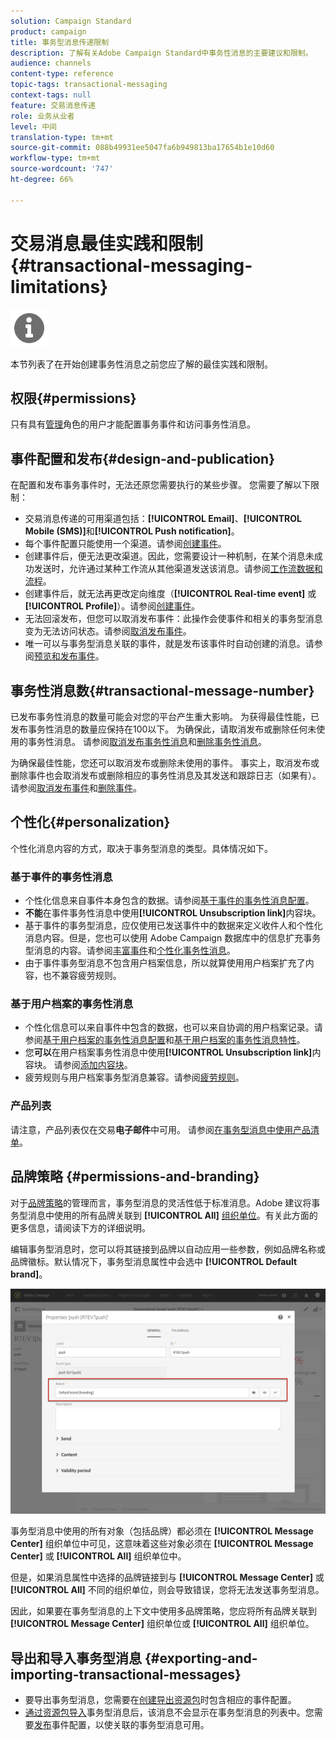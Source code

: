 ```yaml
---
solution: Campaign Standard
product: campaign
title: 事务型消息传递限制
description: 了解有关Adobe Campaign Standard中事务性消息的主要建议和限制。
audience: channels
content-type: reference
topic-tags: transactional-messaging
context-tags: null
feature: 交易消息传递
role: 业务从业者
level: 中间
translation-type: tm+mt
source-git-commit: 088b49931ee5047fa6b949813ba17654b1e10d60
workflow-type: tm+mt
source-wordcount: '747'
ht-degree: 66%

---
```



# 交易消息最佳实践和限制{#transactional-messaging-limitations}

<img src="assets/do-not-localize/icon_concepts.svg" width="60px">

本节列表了在开始创建事务性消息之前您应了解的最佳实践和限制。

<!--For more on transactional messages, including on how to configure and create them, see [Getting started with transactional messaging](../../channels/using/getting-started-with-transactional-msg.md).-->

## 权限{#permissions}

只有具有[管理](../../administration/using/users-management.md#functional-administrators)角色的用户才能配置事务事件和访问事务性消息。

## 事件配置和发布{#design-and-publication}

在配置和发布事务事件时，无法还原您需要执行的某些步骤。 您需要了解以下限制：

* 交易消息传递的可用渠道包括：**[!UICONTROL Email]**、**[!UICONTROL Mobile (SMS)]**&#x200B;和&#x200B;**[!UICONTROL Push notification]**。
* 每个事件配置只能使用一个渠道。请参阅[创建事件](../../channels/using/configuring-transactional-event.md#creating-an-event)。
* 创建事件后，便无法更改渠道。因此，您需要设计一种机制，在某个消息未成功发送时，允许通过某种工作流从其他渠道发送该消息。请参阅[工作流数据和流程](../../automating/using/get-started-workflows.md)。
* 创建事件后，就无法再更改定向维度（**[!UICONTROL Real-time event]** 或 **[!UICONTROL Profile]**）。请参阅[创建事件](../../channels/using/configuring-transactional-event.md#creating-an-event)。
* 无法回滚发布，但您可以取消发布事件：此操作会使事件和相关的事务型消息变为无法访问状态。请参阅[取消发布事件](../../channels/using/publishing-transactional-event.md#unpublishing-an-event)。
* 唯一可以与事务型消息关联的事件，就是发布该事件时自动创建的消息。请参阅[预览和发布事件](../../channels/using/publishing-transactional-event.md#previewing-and-publishing-the-event)。

## 事务性消息数{#transactional-message-number}

已发布事务性消息的数量可能会对您的平台产生重大影响。 为获得最佳性能，已发布事务性消息的数量应保持在100以下。 为确保此，请取消发布或删除任何未使用的事务性消息。 请参阅[取消发布事务性消息](../../channels/using/publishing-transactional-message.md#unpublishing-a-transactional-message)和[删除事务性消息](../../channels/using/publishing-transactional-message.md#deleting-a-transactional-message)。

为确保最佳性能，您还可以取消发布或删除未使用的事件。 事实上，取消发布或删除事件也会取消发布或删除相应的事务性消息及其发送和跟踪日志（如果有）。 请参阅[取消发布事件](../../channels/using/publishing-transactional-event.md#unpublishing-an-event)和[删除事件](../../channels/using/publishing-transactional-event.md#deleting-an-event)。

## 个性化{#personalization}

个性化消息内容的方式，取决于事务型消息的类型。具体情况如下。

### 基于事件的事务性消息

* 个性化信息来自事件本身包含的数据。请参阅[基于事件的事务性消息配置](../../channels/using/configuring-transactional-event.md#event-based-transactional-messages)。
* **不能**&#x200B;在事件事务性消息中使用&#x200B;**[!UICONTROL Unsubscription link]**&#x200B;内容块。
* 基于事件的事务型消息，应仅使用已发送事件中的数据来定义收件人和个性化消息内容。但是，您也可以使用 Adobe Campaign 数据库中的信息扩充事务型消息的内容。请参阅[丰富事件](../../channels/using/configuring-transactional-event.md#enriching-the-transactional-message-content)和[个性化事务性消息](../../channels/using/editing-transactional-message.md#personalizing-a-transactional-message)。
* 由于事件事务型消息不包含用户档案信息，所以就算使用用户档案扩充了内容，也不兼容疲劳规则。

### 基于用户档案的事务性消息

* 个性化信息可以来自事件中包含的数据，也可以来自协调的用户档案记录。请参阅[基于用户档案的事务性消息配置](../../channels/using/configuring-transactional-event.md#profile-based-transactional-messages)和[基于用户档案的事务性消息特性](../../channels/using/editing-transactional-message.md#profile-transactional-message-specificities)。
* 您&#x200B;**可以**&#x200B;在用户档案事务性消息中使用&#x200B;**[!UICONTROL Unsubscription link]**&#x200B;内容块。 请参阅[添加内容块](../../designing/using/personalization.md#adding-a-content-block)。
* 疲劳规则与用户档案事务型消息兼容。请参阅[疲劳规则](../../sending/using/fatigue-rules.md)。

### 产品列表

请注意，产品列表仅在交易&#x200B;**电子邮件**&#x200B;中可用。 请参阅[在事务型消息中使用产品清单](../../designing/using/using-product-listings.md)。

## 品牌策略 {#permissions-and-branding}

对于[品牌策略](../../administration/using/branding.md)的管理而言，事务型消息的灵活性低于标准消息。Adobe 建议将事务型消息中使用的所有品牌关联到 **[!UICONTROL All]** [组织单位](../../administration/using/organizational-units.md)。有关此方面的更多信息，请阅读下方的详细说明。

编辑事务型消息时，您可以将其链接到品牌以自动应用一些参数，例如品牌名称或品牌徽标。默认情况下，事务型消息属性中会选中 **[!UICONTROL Default brand]**。

![](assets/message-center_branding.png)

事务型消息中使用的所有对象（包括品牌）都必须在 **[!UICONTROL Message Center]** 组织单位中可见，这意味着这些对象必须在 **[!UICONTROL Message Center]** 或 **[!UICONTROL All]** 组织单位中。

但是，如果消息属性中选择的品牌链接到与 **[!UICONTROL Message Center]** 或 **[!UICONTROL All]** 不同的组织单位，则会导致错误，您将无法发送事务型消息。

因此，如果要在事务型消息的上下文中使用多品牌策略，您应将所有品牌关联到 **[!UICONTROL Message Center]** 组织单位或 **[!UICONTROL All]** 组织单位。

## 导出和导入事务型消息 {#exporting-and-importing-transactional-messages}

* 要导出事务型消息，您需要在[创建导出资源包](../../automating/using/managing-packages.md#creating-a-package)时包含相应的事件配置。
* [通过资源包导入](../../automating/using/managing-packages.md#importing-a-package)事务型消息后，该消息不会显示在事务型消息的列表中。您需要[发布](../../channels/using/publishing-transactional-event.md)事件配置，以使关联的事务型消息可用。

